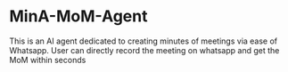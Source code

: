 # MinA-MoM-Agent
This is an AI agent dedicated to creating minutes of meetings via ease of Whatsapp. User can directly record the meeting on whatsapp and get the MoM within seconds
